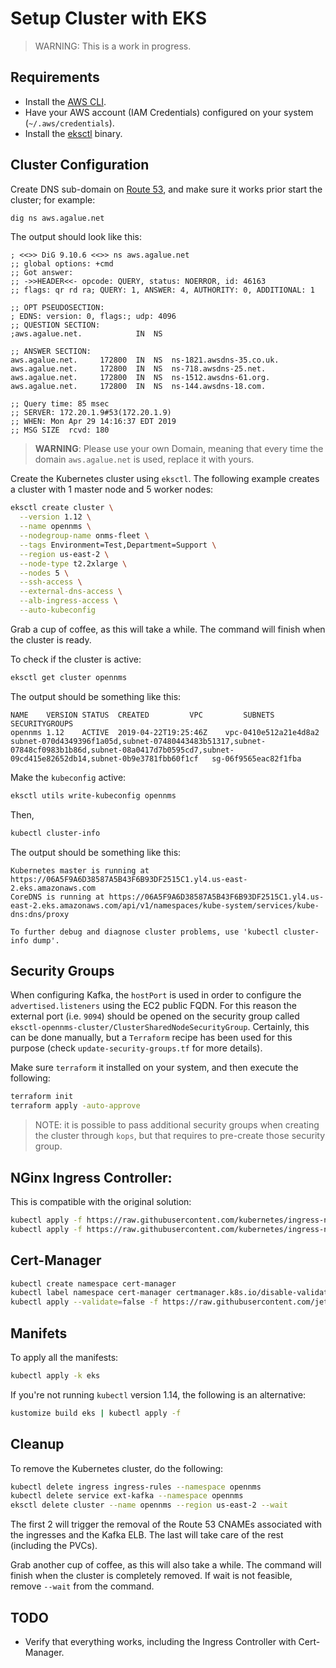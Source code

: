 # Setup Cluster with EKS

> WARNING: This is a work in progress.

## Requirements

* Install the [AWS CLI](https://aws.amazon.com/cli/).
* Have your AWS account (IAM Credentials) configured on your system (`~/.aws/credentials`).
* Install the [eksctl](https://eksctl.io/) binary.

## Cluster Configuration

Create DNS sub-domain on [Route 53](https://console.aws.amazon.com/route53/home), and make sure it works prior start the cluster; for example:

```bash
dig ns aws.agalue.net
```

The output should look like this:

```text
; <<>> DiG 9.10.6 <<>> ns aws.agalue.net
;; global options: +cmd
;; Got answer:
;; ->>HEADER<<- opcode: QUERY, status: NOERROR, id: 46163
;; flags: qr rd ra; QUERY: 1, ANSWER: 4, AUTHORITY: 0, ADDITIONAL: 1

;; OPT PSEUDOSECTION:
; EDNS: version: 0, flags:; udp: 4096
;; QUESTION SECTION:
;aws.agalue.net.			IN	NS

;; ANSWER SECTION:
aws.agalue.net.		172800	IN	NS	ns-1821.awsdns-35.co.uk.
aws.agalue.net.		172800	IN	NS	ns-718.awsdns-25.net.
aws.agalue.net.		172800	IN	NS	ns-1512.awsdns-61.org.
aws.agalue.net.		172800	IN	NS	ns-144.awsdns-18.com.

;; Query time: 85 msec
;; SERVER: 172.20.1.9#53(172.20.1.9)
;; WHEN: Mon Apr 29 14:16:37 EDT 2019
;; MSG SIZE  rcvd: 180
```

> **WARNING**: Please use your own Domain, meaning that every time the domain `aws.agalue.net` is used, replace it with yours.

Create the Kubernetes cluster using `eksctl`. The following example creates a cluster with 1 master node and 5 worker nodes:

```bash
eksctl create cluster \
  --version 1.12 \
  --name opennms \
  --nodegroup-name onms-fleet \
  --tags Environment=Test,Department=Support \
  --region us-east-2 \
  --node-type t2.2xlarge \
  --nodes 5 \
  --ssh-access \
  --external-dns-access \
  --alb-ingress-access \
  --auto-kubeconfig
```

Grab a cup of coffee, as this will take a while. The command will finish when the cluster is ready.

To check if the cluster is active:

```bash
eksctl get cluster opennms
```

The output should be something like this:

```text
NAME	VERSION	STATUS	CREATED			VPC			SUBNETS															SECURITYGROUPS
opennms	1.12	ACTIVE	2019-04-22T19:25:46Z	vpc-0410e512a21e4d8a2	subnet-070d4349396f1a05d,subnet-07480443483b51317,subnet-07848cf0983b1b86d,subnet-08a0417d7b0595cd7,subnet-09cd415e82652db14,subnet-0b9e3781fbb60f1cf	sg-06f9565eac82f1fba
```

Make the `kubeconfig` active:

```bash
eksctl utils write-kubeconfig opennms
```

Then,

```bash
kubectl cluster-info
```

The output should be something like this:

```text
Kubernetes master is running at https://06A5F9A6D38587A5B43F6B93DF2515C1.yl4.us-east-2.eks.amazonaws.com
CoreDNS is running at https://06A5F9A6D38587A5B43F6B93DF2515C1.yl4.us-east-2.eks.amazonaws.com/api/v1/namespaces/kube-system/services/kube-dns:dns/proxy

To further debug and diagnose cluster problems, use 'kubectl cluster-info dump'.
```

## Security Groups

When configuring Kafka, the `hostPort` is used in order to configure the `advertised.listeners` using the EC2 public FQDN. For this reason the external port (i.e. `9094`) should be opened on the security group called `eksctl-opennms-cluster/ClusterSharedNodeSecurityGroup`. Certainly, this can be done manually, but a `Terraform` recipe has been used for this purpose (check `update-security-groups.tf` for more details).

Make sure `terraform` it installed on your system, and then execute the following:

```bash
terraform init
terraform apply -auto-approve
```

> NOTE: it is possible to pass additional security groups when creating the cluster through `kops`, but that requires to pre-create those security group.

## NGinx Ingress Controller:

This is compatible with the original solution:

```bash
kubectl apply -f https://raw.githubusercontent.com/kubernetes/ingress-nginx/master/deploy/provider/aws/service-l7.yaml
kubectl apply -f https://raw.githubusercontent.com/kubernetes/ingress-nginx/master/deploy/provider/aws/patch-configmap-l7.yaml
```

## Cert-Manager

```bash
kubectl create namespace cert-manager
kubectl label namespace cert-manager certmanager.k8s.io/disable-validation=true
kubectl apply --validate=false -f https://raw.githubusercontent.com/jetstack/cert-manager/release-0.7/deploy/manifests/cert-manager.yaml
```

## Manifets

To apply all the manifests:

```bash
kubectl apply -k eks
```

If you're not running `kubectl` version 1.14, the following is an alternative:

```bash
kustomize build eks | kubectl apply -f
```

## Cleanup

To remove the Kubernetes cluster, do the following:

```bash
kubectl delete ingress ingress-rules --namespace opennms
kubectl delete service ext-kafka --namespace opennms
eksctl delete cluster --name opennms --region us-east-2 --wait
```

The first 2 will trigger the removal of the Route 53 CNAMEs associated with the ingresses and the Kafka ELB. The last will take care of the rest (including the PVCs).

Grab another cup of coffee, as this will also take a while. The command will finish when the cluster is completely removed. If wait is not feasible, remove `--wait` from the command.

## TODO

* Verify that everything works, including the Ingress Controller with Cert-Manager.
